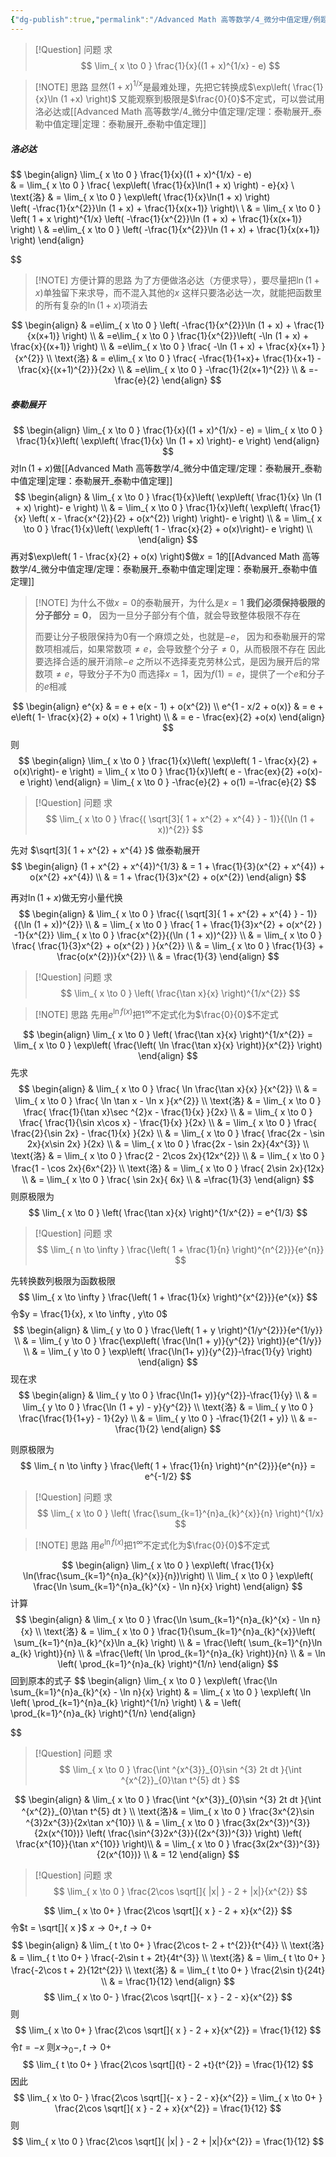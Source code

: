 ```yaml
---
{"dg-publish":true,"permalink":"/Advanced Math 高等数学/4_微分中值定理/例题：求极限：泰勒与洛必达/","tags":["例题","微积分"]}
---
```



> [!Question] 问题
> 求
> $$
> \lim_{ x \to 0 } \frac{1}{x}((1 + x)^{1/x} - e)
> $$


> [!NOTE] 思路
> 显然$(1 + x)^{1/x}$是最难处理，先把它转换成$\exp\left( \frac{1}{x}\ln (1 +x) \right)$
> 又能观察到极限是$\frac{0}{0}$不定式，可以尝试用洛必达或[[Advanced Math 高等数学/4_微分中值定理/定理：泰勒展开_泰勒中值定理\|定理：泰勒展开_泰勒中值定理]]

##### 洛必达

$$
\begin{align}
\lim_{ x \to 0 } \frac{1}{x}((1 + x)^{1/x} - e)  
 & = \lim_{ x \to 0 } \frac{ \exp\left( \frac{1}{x}\ln(1 + x)  \right) - e}{x} \\
\text{洛} & = \lim_{ x \to 0 }  \exp\left( \frac{1}{x}\ln(1 + x)  \right)  
\left( -\frac{1}{x^{2}}\ln (1 + x) + \frac{1}{x(x+1)} \right)\\ \\
& = \lim_{ x \to 0 }  \left( 1 + x \right)^{1/x} \left( -\frac{1}{x^{2}}\ln (1 + x) + \frac{1}{x(x+1)} \right) \\
 & =e\lim_{ x \to 0 } \left( -\frac{1}{x^{2}}\ln (1 + x) + \frac{1}{x(x+1)} \right)
\end{align}

$$


> [!NOTE] 方便计算的思路
> 为了方便做洛必达（方便求导），要尽量把$\ln (1+ x)$单独留下来求导，而不混入其他的$x$
> 这样只要洛必达一次，就能把函数里的所有复杂的$\ln(1+x)$项消去

$$
\begin{align}
 & =e\lim_{ x \to 0 } \left( -\frac{1}{x^{2}}\ln (1 + x) + \frac{1}{x(x+1)} \right) \\
  & =e\lim_{ x \to 0 } \frac{1}{x^{2}}\left( -\ln (1 + x) + \frac{x}{(x+1)} \right) \\
  & =e\lim_{ x \to 0 } \frac{ -\ln (1 + x) + \frac{x}{x+1} }{x^{2}} \\
 \text{洛} & = e\lim_{ x \to 0 } \frac{ -\frac{1}{1+x}+ \frac{1}{x+1} -\frac{x}{(x+1)^{2}}}{2x} \\
 & =e\lim_{ x \to 0 } -\frac{1}{2(x+1)^{2}} \\
 & =-\frac{e}{2}
\end{align}
$$


##### 泰勒展开
$$
\begin{align}
\lim_{ x \to 0 } \frac{1}{x}((1 + x)^{1/x} - e) = \lim_{ x \to 0 } \frac{1}{x}\left( \exp\left( \frac{1}{x} \ln (1 + x) \right)- e \right)
\end{align}
$$
对$\ln(1 + x)$做[[Advanced Math 高等数学/4_微分中值定理/定理：泰勒展开_泰勒中值定理\|定理：泰勒展开_泰勒中值定理]]
$$
\begin{align}
 & \lim_{ x \to 0 } \frac{1}{x}\left( \exp\left( \frac{1}{x} \ln (1 + x) \right)- e \right) \\
 & = \lim_{ x \to 0 } \frac{1}{x}\left( \exp\left( \frac{1}{x} \left( x - \frac{x^{2}}{2} + o(x^{2}) \right) \right)- e \right) \\
 & = \lim_{ x \to 0 } \frac{1}{x}\left( \exp\left( 1 - \frac{x}{2} + o(x)\right)- e \right) \\
\end{align}
$$
再对$\exp\left( 1 - \frac{x}{2}  + o(x) \right)$做$x = 1$的[[Advanced Math 高等数学/4_微分中值定理/定理：泰勒展开_泰勒中值定理\|定理：泰勒展开_泰勒中值定理]]

> [!NOTE] 为什么不做$x=0$的泰勒展开，为什么是$x= 1$
> **我们必须保持极限的分子部分$=0$**，
> 因为一旦分子部分有个值，就会导致整体极限不存在
> 
> 而要让分子极限保持为$0$有一个麻烦之处，也就是$-e$，
> 因为和泰勒展开的常数项相减后，如果常数项$\ne e$，会导致整个分子$\ne 0$，从而极限不存在
> 因此要选择合适的展开消除$-e$
> 之所以不选择麦克劳林公式，是因为展开后的常数项$\ne e$，导致分子不为$0$
> 而选择$x=1$，因为$f(1) = e$，提供了一个$e$和分子的$e$相减

$$
\begin{align}
e^{x}  & = e + e(x - 1) + o(x^{2}) \\
e^{1 - x/2 + o(x)}  & = e + e\left( 1- \frac{x}{2} + o(x) + 1 \right) \\
 & = e - \frac{ex}{2}  +o(x)
\end{align}
$$
则
$$
\begin{align}
\lim_{ x \to 0 } \frac{1}{x}\left( \exp\left( 1 - \frac{x}{2} + o(x)\right)- e \right) 
 = \lim_{ x \to 0 } \frac{1}{x}\left( e  - \frac{ex}{2}  +o(x)- e \right) 
\end{align}
= \lim_{ x \to 0 } -\frac{e}{2} + o(1)
=-\frac{e}{2}
$$


> [!Question] 问题
> 求
> $$
> \lim_{ x \to 0 } \frac{( \sqrt[3]{ 1 + x^{2} + x^{4} } - 1)}{(\ln (1 + x))^{2}}
> $$

先对
$\sqrt[3]{ 1 + x^{2} + x^{4} }$
做泰勒展开
$$
\begin{align}
 (1 + x^{2} + x^{4})^{1/3}  & = 1 + \frac{1}{3}(x^{2} + x^{4}) + o(x^{2}  +x^{4}) \\
 & = 1 + \frac{1}{3}x^{2}   + o(x^{2})
\end{align}
$$

再对$\ln ( 1+x)$做无穷小量代换
$$
\begin{align}
 & \lim_{ x \to 0 } \frac{( \sqrt[3]{ 1 + x^{2} + x^{4} } - 1)}{(\ln (1 + x))^{2}} \\
 & = \lim_{ x \to 0 }  \frac{ 1 + \frac{1}{3}x^{2} + o(x^{2} ) -1}{x^{2}} \lim_{ x \to 0 } \frac{x^{2}}{(\ln ( 1 + x))^{2}} \\
 & = \lim_{ x \to 0 }  \frac{ \frac{1}{3}x^{2} + o(x^{2} ) }{x^{2}} \\
 & = \lim_{ x \to 0 }  \frac{1}{3} + \frac{o(x^{2})}{x^{2}} \\
 & = \frac{1}{3}
\end{align}
$$

> [!Question] 问题
> 求
> $$
> \lim_{ x \to 0 } \left( \frac{\tan x}{x} \right)^{1/x^{2}}
> $$


> [!NOTE] 思路
> 先用$e^{\ln f(x)}$把$1^{\infty}$不定式化为$\frac{0}{0}$不定式

$$
\begin{align}
\lim_{ x \to 0 } \left( \frac{\tan x}{x} \right)^{1/x^{2}} =  \lim_{ x \to 0 } \exp\left( \frac{\left( \ln \frac{\tan x}{x} \right)}{x^{2}} \right)
\end{align}
$$
先求
$$
\begin{align}
 & \lim_{ x \to 0 } \frac{ \ln \frac{\tan x}{x} }{x^{2}} \\
& = \lim_{ x \to 0 } \frac{ \ln \tan x - \ln x }{x^{2}}  \\
 \text{洛} & = \lim_{ x \to 0 } \frac{ \frac{1}{\tan x}\sec ^{2}x - \frac{1}{x} }{2x}  \\
& = \lim_{ x \to 0 } \frac{ \frac{1}{\sin x\cos x} - \frac{1}{x} }{2x}  \\
& = \lim_{ x \to 0 } \frac{ \frac{2}{\sin 2x} - \frac{1}{x} }{2x}  \\
& = \lim_{ x \to 0 } \frac{ \frac{2x - \sin 2x}{x\sin 2x} }{2x}  \\
& = \lim_{ x \to 0 } \frac{2x - \sin 2x}{4x^{3}}  \\
\text{洛} & = \lim_{ x \to 0 } \frac{2 - 2\cos 2x}{12x^{2}}  \\
 & = \lim_{ x \to 0 } \frac{1 - \cos 2x}{6x^{2}}  \\
\text{洛} & = \lim_{ x \to 0 } \frac{ 2\sin 2x}{12x}  \\
& = \lim_{ x \to 0 } \frac{ \sin 2x}{ 6x}  \\
 & =\frac{1}{3}
\end{align}
$$
则原极限为
$$
\lim_{ x \to 0 } \left( \frac{\tan x}{x} \right)^{1/x^{2}}
 = e^{1/3}
$$
> [!Question] 问题
> 求
> $$
> \lim_{ n \to \infty } \frac{\left( 1 + \frac{1}{n} \right)^{n^{2}}}{e^{n}}
> $$

先转换数列极限为函数极限
$$
\lim_{ x \to \infty } \frac{\left( 1 + \frac{1}{x} \right)^{x^{2}}}{e^{x}}
$$
令$y = \frac{1}{x}, x \to \infty , y\to 0$
$$
\begin{align}
 & \lim_{ y \to 0 } \frac{\left( 1 + y \right)^{1/y^{2}}}{e^{1/y}} \\
 & = \lim_{ y \to 0 } \frac{\exp\left( \frac{\ln(1 + y)}{y^{2}} \right)}{e^{1/y}} \\
 & =  \lim_{ y \to 0 } \exp\left( \frac{\ln(1+ y)}{y^{2}}-\frac{1}{y} \right)
\end{align}
$$
现在求
$$
\begin{align}
 & \lim_{ y \to 0 } \frac{\ln(1+ y)}{y^{2}}-\frac{1}{y} \\
 & = \lim_{ y \to 0 } \frac{\ln (1 + y) - y}{y^{2}} \\
\text{洛} & = \lim_{ y \to 0 } \frac{\frac{1}{1+y} - 1}{2y} \\
 & = \lim_{ y \to 0  } -\frac{1}{2(1 + y)} \\
 & =-\frac{1}{2}
\end{align}
$$

则原极限为
$$
\lim_{ n \to \infty } \frac{\left( 1 + \frac{1}{n} \right)^{n^{2}}}{e^{n}} = e^{-1/2}
$$


> [!Question] 问题
> 求
> $$
> \lim_{ x \to 0 } \left( \frac{\sum_{k=1}^{n}a_{k}^{x}}{n} \right)^{1/x}
> $$

> [!NOTE] 思路
> 用$e^{\ln f(x)}$把$1^{\infty}$不定式化为$\frac{0}{0}$不定式

$$
\begin{align}
\lim_{ x \to 0 } \exp\left( \frac{1}{x} \ln(\frac{\sum_{k=1}^{n}a_{k}^{x}}{n})\right) \\
\lim_{ x \to 0 } \exp\left( \frac{\ln \sum_{k=1}^{n}a_{k}^{x} - \ln n}{x} \right)
\end{align}
$$
计算
$$
\begin{align}
 & \lim_{ x \to 0 } \frac{\ln \sum_{k=1}^{n}a_{k}^{x} - \ln n}{x} \\
\text{洛} & = \lim_{ x \to 0 } \frac{1}{\sum_{k=1}^{n}a_{k}^{x}}\left( \sum_{k=1}^{n}a_{k}^{x}\ln a_{k} \right) \\
 & = \frac{\left( \sum_{k=1}^{n}\ln a_{k} \right)}{n} \\
 & =\frac{\left( \ln \prod_{k=1}^{n}a_{k} \right)}{n} \\
 & =  \ln \left( \prod_{k=1}^{n}a_{k}  \right)^{1/n}
\end{align}
$$
回到原本的式子
$$
\begin{align}
\lim_{ x \to 0 } \exp\left( \frac{\ln \sum_{k=1}^{n}a_{k}^{x} - \ln n}{x} \right)
 & = \lim_{ x  \to 0 } \exp\left(  \ln \left( \prod_{k=1}^{n}a_{k}  \right)^{1/n} \right) \\
 & = \left( \prod_{k=1}^{n}a_{k} \right)^{1/n}
\end{align}

$$

> [!Question] 问题
> 求
> $$
> \lim_{ x \to 0 } \frac{\int ^{x^{3}}_{0}\sin ^{3} 2t dt }{\int ^{x^{2}}_{0}\tan t^{5} dt }
> $$

$$
\begin{align}
 & \lim_{ x \to 0 } \frac{\int ^{x^{3}}_{0}\sin ^{3} 2t dt }{\int ^{x^{2}}_{0}\tan t^{5} dt }  \\
 \text{洛}& = \lim_{ x \to 0 } \frac{3x^{2}\sin ^{3}2x^{3}}{2x\tan x^{10}} \\
 & = \lim_{ x \to 0 } \frac{3x(2x^{3})^{3}}{2x(x^{10})} \left( \frac{\sin^{3}2x^{3}}{(2x^{3})^{3}} \right) \left( \frac{x^{10}}{\tan x^{10}} \right)\\
 & = \lim_{ x \to 0 } \frac{3x(2x^{3})^{3}}{2(x^{10})} \\
 & =  12
\end{align}
$$


> [!Question] 问题
> 求
> $$
> \lim_{ x \to 0 } \frac{2\cos \sqrt[]{ |x| } - 2  + |x|}{x^{2}}
> $$

$$
\lim_{ x \to 0+ } \frac{2\cos \sqrt[]{ x } - 2  + x}{x^{2}}
$$
令$t = \sqrt[]{ x }$
$x \to 0+ , t\to 0+$
$$
\begin{align}
 & \lim_{ t \to 0+ } \frac{2\cos t- 2  + t^{2}}{t^{4}} \\
\text{洛}  & =  \lim_{ t \to 0+ }  \frac{-2\sin t + 2t}{4t^{3}} \\
\text{洛}  & =  \lim_{ t \to 0+ }  \frac{-2\cos t + 2}{12t^{2}} \\
\text{洛}  & =  \lim_{ t \to 0+ }  \frac{2\sin t}{24t} \\
 & = \frac{1}{12}
\end{align}
$$
$$
\lim_{ x \to 0- } \frac{2\cos \sqrt[]{- x } - 2  - x}{x^{2}}
$$
则
$$
\lim_{ x \to 0+ } \frac{2\cos \sqrt[]{ x } - 2  + x}{x^{2}} = \frac{1}{12}
$$
令$t = -x$
则$x\to_{0}- , t\to 0+$
$$
\lim_{ t \to 0+ } \frac{2\cos \sqrt[]{t} - 2  +t}{t^{2}} = \frac{1}{12}
$$
因此
$$
\lim_{ x \to 0- } \frac{2\cos \sqrt[]{- x } - 2  - x}{x^{2}} = \lim_{ x \to 0+ } \frac{2\cos \sqrt[]{ x } - 2  + x}{x^{2}} = \frac{1}{12} 
$$
则
$$
\lim_{ x \to 0 } \frac{2\cos \sqrt[]{ |x| } - 2  + |x|}{x^{2}} = \frac{1}{12}
$$

